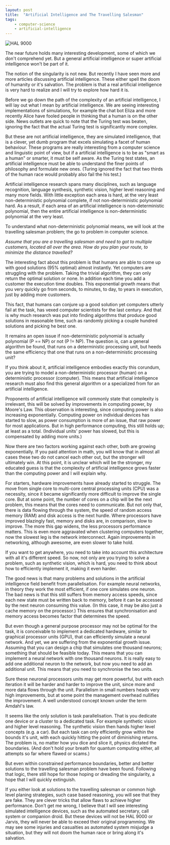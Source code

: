 ```yaml
---
layout: post
title:  "Artificial Intelligence and The Travelling Salesman"
tags:
    - computer-science
    - artificial-intelligence
---
```


<img src="/media/hal9000.jpg" class="img-responsive" alt="HAL 9000">

The near future holds many interesting development, some of which we don't 
comprehend yet. But a general artificial intelligence or super artificial 
intelligence won't be part of it.

The notion of the singularity is not new. But recently I have seen more and more
articles discussing artificial intelligence. These either spell the doom of 
humanity or it's salvation. The problem is that a real artificial intelligence 
is very hard to realize and I will try to explore how hard it is.

<!--more-->

Before we go down the path of the complexity of an artificial intelligence, 
I will lay out what I mean by artificial intelligence. We are seeing interesting 
implementations of simulations, for example the chat bot Eliza and more recently
Alice have fooled people in thinking that a human is on the other side. News 
outlets are quick to note that the Turing test was beaten, ignoring the fact 
that the actual Turing test is significantly more complex.

But these are not artificial intelligence, they are simulated intelligence, that
is a clever, yet dumb program that excels simulating a facet of human behaviour. 
These programs are really interesting from a computer science and linguistic 
point of view, but if a artificial intelligence is to be as "smart as a human" 
or smarter, it must be self aware. As the Turing test states, an artificial 
intelligence must be able to understand the finer points of philosophy and 
formulate new ones. (Turing ignored the fact that two thirds of the human race
would probably also fail the his test.)

Artificial intelligence research spans many disciplines, such as language 
recognition, language synthesis, synthetic vision, higher level reasoning and 
many more fields. With little exception each area is hard, at the very least 
non-deterministic polynomial complete, if not non-deterministic polynomial hard.
As a result, if each area of an artificial intelligence is non-deterministic 
polynomial, then the entire artificial intelligence is non-deterministic 
polynomial at the very least.

To understand what non-deterministic polynomial means, we will look at the 
travelling salesman problem; the go to problem in computer science. 

*Assume that you are a travelling salesman and need to got to multiple customers,
located all over the area. How do you plan your route, to minimize the distance 
travelled?*

The interesting fact about this problem is that humans are able to come up with 
good solutions (95% optimal) almost instantly. Yet computers are struggling with 
the problem. Taking the trivial algorithm, they can only return the optimal 
solution or none. In addition each time you add a customer the execution time 
doubles. This exponential growth means that you very quickly go from seconds, 
to minutes, to day, to years in execution, just by adding more customers.

This fact, that humans can conjure up a good solution yet computers utterly fail
at the task, has vexed computer scientists for the last century. And that is why 
much research was put into finding algorithms that produce good solutions in 
reasonable time, such as randomly picking a couple hundred solutions and 
picking he best one.

It remains an open issue if non-deterministic polynomial is actually polynomial 
(P == NP) or not (P != NP). The question is, can a general algorithm be found,
that runs on a deterministic processing unit, but heeds the same efficiency that
one that runs on a non-deterministic processing unit? 

If you think about it, artificial intelligence embodies exactly this corundum, 
you are trying to model a non-deterministic processor (human) on a deterministic 
processor (computer). This means that artificial intelligence research must also
find this general algorithm or a specialized from for an artificial intelligence. 

Proponents of artificial intelligence will commonly state that complexity is 
irrelevant, this will be solved by improvements in computing power, by 
Moore's Law. This observation is interesting, since computing power is also
increasing exponentially. Computing power on individual devices has started to 
slow, as power consumption is more of an issue, that raw power for most 
applications. But in high performance computing, this still holds up; at least 
as a total. (Individual units' power has slowed, but this is compensated by 
adding more units.)

Now there are two factors working against each other, both are growing 
exponentially. If you paid attention in math, you will know that in almost all 
cases these two do not cancel each other out, but the stronger will ultimately 
win. At this point, it is unclear which will be the stronger, my educated guess 
is that the complexity of artificial intelligence grows faster than the computing 
power and I will explain why. 

For starters, hardware improvements have already started to struggle. The move
from single core to multi-core central processing units (CPU) was a necessity, 
since it became significantly more difficult to improve the single core. But at 
some point, the number of cores on a chip will be the next problem, this means
that the cores need to communicate. But not only that, there is data flowing 
through the system, the speed of random access memory (RAM) and disk access is 
the next hurdle. Where processors have improved blazingly fast, memory and disks
are, in comparison, slow to improve. The more this gap widens, the less
processors performance matters. This is even more aggravated when clustering 
computers together, now the slowest leg is the network interconnect. Again
improvements in networking, although awesome, are even slower to take hold. 

If you want to get anywhere, you need to take into account this architecture 
with all it's different speed. So now, not only are you trying to solve a
problem, such as synthetic vision, which is hard, you need to think about how 
to efficiently implement it, making it even harder. 

The good news is that many problems and solutions in the artificial intelligence 
field benefit from parallelisation. For example neural networks, in theory they
work the most efficient, if one core simulates one neuron. The bad news is that
this still suffers from memory access speeds, since each new state must be 
written back to memory, before it can be accessed by the next neuron consuming 
this value. (In this case, it may be also just a cache memory on the processor.) 
This ensures that synchronisation and memory access becomes factor that 
determines the speed.

But even though a general purpose processor may not be optimal for the task, it 
is conceivable to implement a dedicated hardware, similar to graphical processor
units (GPU), that can efficiently simulate a neural network. And yet, we are 
suffering from the exponential growth issue. Assuming that you can design a chip
that simulates one thousand neurons; something that should be feasible today. 
This means that you can implement a neural network with one thousand neurons. 
It is really easy to add one additional neuron to the network, but now you need 
to add an additional unit. This means that you need to synchronise the two units.

Sure these neuronal processors units may get more powerful, but with each 
iteration it will be harder and harder to improve the unit, since more and more
data flows through the unit. Parallelism in small numbers heads very high 
improvements, but at some point the management overhead nullifies the 
improvement. A well understood concept known under the term Amdahl's law.

It seems like the only solution is task parallelisation. That is you dedicate 
one device or a cluster to a dedicated task. For example synthetic vision and 
higher level reasoning. The synthetic vision then hands higher level concepts
(e.g. a car). But each task can only efficiently grow within the bounds it's 
unit, with each quickly hitting the point of diminishing returns. The problem is,
no matter how you dice and slice it, physics dictated the boundaries. (And don't
hold your breath for quantum computing either, all attempts so far where flawed 
or scams.)

But even within constrained performance boundaries, better and better solutions 
to the travelling salesman problem have been found. Following that logic, there
still hope for those hoping or dreading the singularity, a hope that I will 
quickly extinguish.

If you either look at solutions to the travelling salesman or common high level 
planing strategies, such case based reasoning, you will see that they are fake. 
They are clever tricks that allow flaws to achieve higher performance. Don't get 
me wrong, I believe that I will see interesting simulated intelligence devices, 
such as the automated secretary, call system or companion droid. But these 
devices will not be HAL 9000 or Jarvis, they will never be able to exceed 
their original programming. We may see some injuries and casualties as automated
system misjudge a situation, but they will not doom the human race or bring along
it's salvation.  
